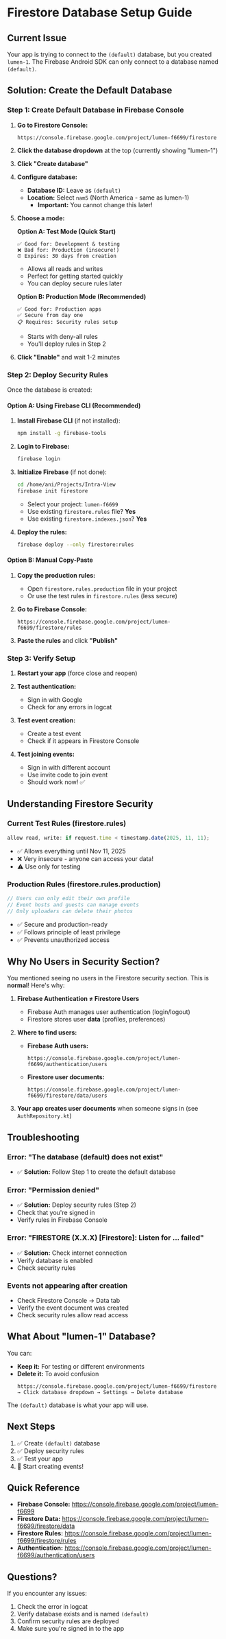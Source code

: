 # Firestore Database Setup Guide

## Current Issue
Your app is trying to connect to the `(default)` database, but you created `lumen-1`. The Firebase Android SDK can only connect to a database named `(default)`.

## Solution: Create the Default Database

### Step 1: Create Default Database in Firebase Console

1. **Go to Firestore Console:**
   ```
   https://console.firebase.google.com/project/lumen-f6699/firestore
   ```

2. **Click the database dropdown** at the top (currently showing "lumen-1")

3. **Click "Create database"**

4. **Configure database:**
   - **Database ID:** Leave as `(default)`
   - **Location:** Select `nam5` (North America - same as lumen-1)
     - **Important:** You cannot change this later!
   
5. **Choose a mode:**

   **Option A: Test Mode (Quick Start)**
   ```
   ✅ Good for: Development & testing
   ❌ Bad for: Production (insecure!)
   ⏰ Expires: 30 days from creation
   ```
   - Allows all reads and writes
   - Perfect for getting started quickly
   - You can deploy secure rules later

   **Option B: Production Mode (Recommended)**
   ```
   ✅ Good for: Production apps
   ✅ Secure from day one
   📋 Requires: Security rules setup
   ```
   - Starts with deny-all rules
   - You'll deploy rules in Step 2

6. **Click "Enable"** and wait 1-2 minutes

### Step 2: Deploy Security Rules

Once the database is created:

#### Option A: Using Firebase CLI (Recommended)

1. **Install Firebase CLI** (if not installed):
   ```bash
   npm install -g firebase-tools
   ```

2. **Login to Firebase:**
   ```bash
   firebase login
   ```

3. **Initialize Firebase** (if not done):
   ```bash
   cd /home/ani/Projects/Intra-View
   firebase init firestore
   ```
   - Select your project: `lumen-f6699`
   - Use existing `firestore.rules` file? **Yes**
   - Use existing `firestore.indexes.json`? **Yes**

4. **Deploy the rules:**
   ```bash
   firebase deploy --only firestore:rules
   ```

#### Option B: Manual Copy-Paste

1. **Copy the production rules:**
   - Open `firestore.rules.production` file in your project
   - Or use the test rules in `firestore.rules` (less secure)

2. **Go to Firebase Console:**
   ```
   https://console.firebase.google.com/project/lumen-f6699/firestore/rules
   ```

3. **Paste the rules** and click **"Publish"**

### Step 3: Verify Setup

1. **Restart your app** (force close and reopen)

2. **Test authentication:**
   - Sign in with Google
   - Check for any errors in logcat

3. **Test event creation:**
   - Create a test event
   - Check if it appears in Firestore Console

4. **Test joining events:**
   - Sign in with different account
   - Use invite code to join event
   - Should work now! ✅

## Understanding Firestore Security

### Current Test Rules (firestore.rules)
```javascript
allow read, write: if request.time < timestamp.date(2025, 11, 11);
```
- ✅ Allows everything until Nov 11, 2025
- ❌ Very insecure - anyone can access your data!
- ⚠️ Use only for testing

### Production Rules (firestore.rules.production)
```javascript
// Users can only edit their own profile
// Event hosts and guests can manage events
// Only uploaders can delete their photos
```
- ✅ Secure and production-ready
- ✅ Follows principle of least privilege
- ✅ Prevents unauthorized access

## Why No Users in Security Section?

You mentioned seeing no users in the Firestore security section. This is **normal**! Here's why:

1. **Firebase Authentication ≠ Firestore Users**
   - Firebase Auth manages user authentication (login/logout)
   - Firestore stores user **data** (profiles, preferences)

2. **Where to find users:**
   - **Firebase Auth users:** 
     ```
     https://console.firebase.google.com/project/lumen-f6699/authentication/users
     ```
   - **Firestore user documents:**
     ```
     https://console.firebase.google.com/project/lumen-f6699/firestore/data/users
     ```

3. **Your app creates user documents** when someone signs in (see `AuthRepository.kt`)

## Troubleshooting

### Error: "The database (default) does not exist"
- ✅ **Solution:** Follow Step 1 to create the default database

### Error: "Permission denied"
- ✅ **Solution:** Deploy security rules (Step 2)
- Check that you're signed in
- Verify rules in Firebase Console

### Error: "FIRESTORE (X.X.X) [Firestore]: Listen for ... failed"
- ✅ **Solution:** Check internet connection
- Verify database is enabled
- Check security rules

### Events not appearing after creation
- Check Firestore Console → Data tab
- Verify the event document was created
- Check security rules allow read access

## What About "lumen-1" Database?

You can:
- **Keep it:** For testing or different environments
- **Delete it:** To avoid confusion
  ```
  https://console.firebase.google.com/project/lumen-f6699/firestore
  → Click database dropdown → Settings → Delete database
  ```

The `(default)` database is what your app will use.

## Next Steps

1. ✅ Create `(default)` database
2. ✅ Deploy security rules
3. ✅ Test your app
4. 📱 Start creating events!

## Quick Reference

- **Firebase Console:** https://console.firebase.google.com/project/lumen-f6699
- **Firestore Data:** https://console.firebase.google.com/project/lumen-f6699/firestore/data
- **Firestore Rules:** https://console.firebase.google.com/project/lumen-f6699/firestore/rules
- **Authentication:** https://console.firebase.google.com/project/lumen-f6699/authentication/users

## Questions?

If you encounter any issues:
1. Check the error in logcat
2. Verify database exists and is named `(default)`
3. Confirm security rules are deployed
4. Make sure you're signed in to the app

